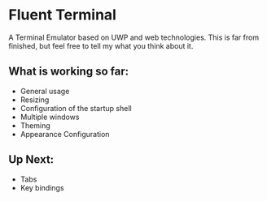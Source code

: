 
# Fluent Terminal

A Terminal Emulator based on UWP and web technologies. This is far from finished, but feel free to tell my what you think about it.

## What is working so far:
- General usage
- Resizing
- Configuration of the startup shell
- Multiple windows
- Theming
- Appearance Configuration

## Up Next:
- Tabs
- Key bindings
